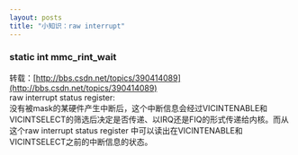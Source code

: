 ```yaml
---
layout: posts
title: "小知识：raw interrupt"
---
```

### static int mmc_rint_wait
转载：[http://bbs.csdn.net/topics/390414089](http://bbs.csdn.net/topics/390414089)<br>
raw interrupt status register:<br>
没有被mask的某硬件产生中断后，这个中断信息会经过VICINTENABLE和VICINTSELECT的筛选后决定是否传递、以IRQ还是FIQ的形式传递给内核。而从这个raw interrupt status register 中可以读出在VICINTENABLE和VICINTSELECT之前的中断信息的状态。